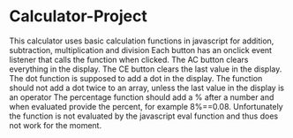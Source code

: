 # Calculator-Project
This calculator uses basic calculation functions in javascript for addition, subtraction, multiplication and division
Each button has an onclick event listener that calls the function when clicked.
The AC button clears everything in the display.
The CE button clears the last value in the display.
The dot function is supposed to add a dot in the display. The function should not add a dot twice to an array, unless the last value in the display is an operator
The percentage function should add a % after a number and when evaluated provide the percent, for example 8%==0.08. Unfortunately the function is not evaluated by the javascript eval function and thus does not work for the moment.
